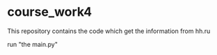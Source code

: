 # course_work4

This repository contains the code which get the information from hh.ru

run "the main.py"
